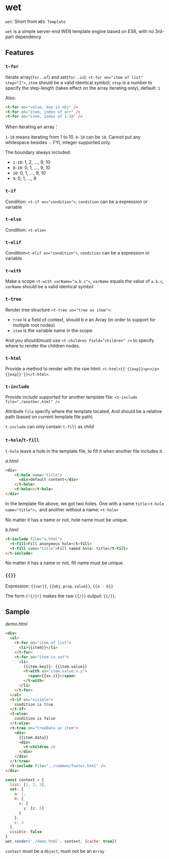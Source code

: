 # wet

`wet`: Short from `WEb Template`

`wet` is a simple server-end WEB template engine based on ES6, with no 3rd-part dependency.

## Features

### `t-for`

Iterate array(`for..of`) and set(`for..in`): 
`<t-for on="item of list" step="1">`,
`item` should be a valid identical symbol;
`step` is a number to specify the step-length (takes effect on the array iterating only), default: `1`

Also:

```html
<t-for on="value, key in obj" />
<t-for on="item, index of arr" />
<t-for on="item, index of 1-10" />
```

When iterating an array：

`1-10` means iterating from 1 to 10. `0-10` can be `10`. 
Cannot put any whitespace besides `-`. FYI, integer supported only.

The boundary always included:

- `1-10`: 1, 2, ..., 9, 10
- `0-10`: 0, 1, ..., 9, 10
- `10`: 0, 1, ..., 9, 10
- `9`: 0, 1, ..., 9

### `t-if`

Condition: `<t-if on="condition">`, `condition` can be a expression or variable

### `t-else`

Condition: `<t-else>`

### `t-elif`

Condition`<t-elif on="condition">`, `condition` can be a expression or variable

### `t-with`

Make a scope `<t-with varName="a.b.c">`, `varName` equals the value of `a.b.c`,  `varName` should be a valid identical symbol

### `t-tree`

Render tree structure `<t-tree on="tree as item">`:

- `tree` is a field of context, should b e an Array (in order to support for multiple root nodes)
- `item` is the variable name in the scope

And you should(must) use `<t-children field="children" />` to specify where to render the children nodes.

### `t-html`

Provide a method to render with the raw html: `<t-html>{{'{{exp}}<p></p>{{exp}}'}}</t-html>`.

### `t-include`

Provide include supported for another template file: `<t-include file="./another.html" />`

Attribute `file` specify where the template located, And should be a relative path (based on current template file path)

`t-include` can only contain `t-fill` as child

### `t-hole`/`t-fill`

`t-hole` leave a hole in the template file, to fill it when another file includes it.

_a.html_
```html
<div>
    <t-hole name="title">
      <div>default content</div>
    </t-hole>
    <t-hole></t-hole>
</div>
```

In the template file above, we got two holes. 
One with a name `title`:`<t-hole name="title">`，and another without a name: `<t-hole>`

No matter it has a name or not, hole name must be unique.

_b.html_
```html
<t-include file="a.html">
  <t-fill>Fill anonymous hole</t-fill>
  <t-fill name="title">Fill named hole: title</t-fill>
</t-include>
```

No matter it has a name or not, fill name must be unique.

### `{{}}`

Expression: `{{var}}`, `{{obj.prop.value}}`, `{{a - b}}`

The form `{!{/}!}` makes the raw `{{/}}` output: `{{/}}`.

## Sample

_demo.html_

```html
<div>
  <ul>
    <t-for on="item of list">
      <li>{{item}}</li>
    </t-for>
    <t-for on="item in set">
      <li>
        {{item.key}}: {{item.value}}
        <t-with xx="item.value.x.y">
          <span>{{xx.z}}</span>
        </t-with>
      </li>
    </t-for>
  </ul>
  <t-if on="visible">
    condition is true
  </t-if>
  <t-else>
    condition is false
  </t-else>
  <t-tree on="treeData as item">
    <div>
      {{item.data}}
      <div>
      	<t-children />    
      </div>
    </div>
  </t-tree>
  <t-include file="../common/footer.html" />
</div>
```

```javascript
const context = {
  list: [1, 2, 3],
  set: {
    a: 1,
    b: {
      x: {
        y: {z: 5}
      }
    },
    c: 3
  },
  visible: false
}
wet.render('./demo.html', context, {cache: true})
```

`context` must be a `Object`, must not be an `Array`

